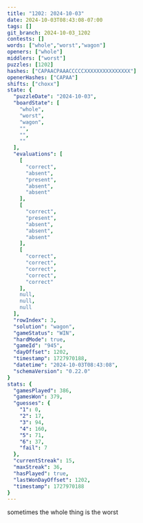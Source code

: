 ```yaml
---
title: "1202: 2024-10-03"
date: 2024-10-03T08:43:08-07:00
tags: []
git_branch: 2024-10-03_1202
contests: []
words: ["whole","worst","wagon"]
openers: ["whole"]
middlers: ["worst"]
puzzles: [1202]
hashes: ["CAPAACPAAACCCCCXXXXXXXXXXXXXXX"]
openerHashes: ["CAPAA"]
shifts: ["choxx"]
state: {
  "puzzleDate": "2024-10-03",
  "boardState": [
    "whole",
    "worst",
    "wagon",
    "",
    "",
    ""
  ],
  "evaluations": [
    [
      "correct",
      "absent",
      "present",
      "absent",
      "absent"
    ],
    [
      "correct",
      "present",
      "absent",
      "absent",
      "absent"
    ],
    [
      "correct",
      "correct",
      "correct",
      "correct",
      "correct"
    ],
    null,
    null,
    null
  ],
  "rowIndex": 3,
  "solution": "wagon",
  "gameStatus": "WIN",
  "hardMode": true,
  "gameId": "945",
  "dayOffset": 1202,
  "timestamp": 1727970188,
  "datetime": "2024-10-03T08:43:08",
  "schemaVersion": "0.22.0"
}
stats: {
  "gamesPlayed": 386,
  "gamesWon": 379,
  "guesses": {
    "1": 0,
    "2": 17,
    "3": 94,
    "4": 160,
    "5": 71,
    "6": 37,
    "fail": 7
  },
  "currentStreak": 15,
  "maxStreak": 36,
  "hasPlayed": true,
  "lastWonDayOffset": 1202,
  "timestamp": 1727970188
}
---
```

sometimes the whole thing is the worst
<!-- more -->
